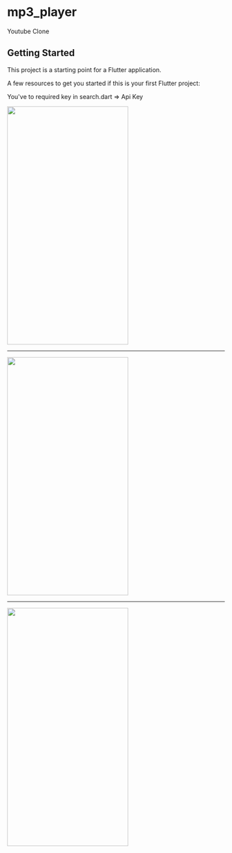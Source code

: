 # mp3_player

Youtube Clone

## Getting Started

This project is a starting point for a Flutter application.

A few resources to get you started if this is your first Flutter project:

You've to required key in search.dart => Api Key


<img src="https://user-images.githubusercontent.com/63923830/106661925-d78f2a00-65b2-11eb-9bf3-b90a22297087.jpeg" width="280" height="550">
<hr>
<img src="https://user-images.githubusercontent.com/63923830/106661463-491aa880-65b2-11eb-87a4-3a2c20ad3c55.jpeg" width="280" height="550">
<hr>
<img src="https://user-images.githubusercontent.com/63923830/106661513-56d02e00-65b2-11eb-9c4c-6039eb472cc7.jpeg" width="280" height="550">


